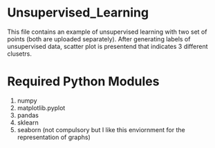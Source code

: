 # Unsupervised_Learning

This file contains an example of unsupervised learning with two set of points (both are uploaded separately).
After generating labels of unsupervised data, scatter plot is presentend that indicates 3 different clusetrs.

# Required Python Modules
1. numpy
2. matplotlib.pyplot
3. pandas
4. sklearn
5. seaborn (not compulsory but I like this enviornment for the representation of graphs)
